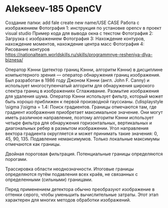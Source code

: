 # Alekseev-185 OpenCV
Создание папки: add fale create new name/USE CASE
Работа с изображением
Фотография 1: инструкция по установке opencv в проект visual studio
Пример кода для вывода окна с текстом
Фотография 2: Загрузка с изображением
Фотография 3: Нахождение контуров, нахождение моментов, нахождение центра масс
Фотография 4: Рисование контуров  
https://nationalteam.worldskills.ru/skills/programmnye-resheniya-dlya-biznesa/

Оператор Кэнни (детектор границ Кэнни, алгоритм Кэнни) в дисциплине компьютерного зрения — оператор обнаружения границ изображения. Был разработан в 1986 году Джоном Кэнни (англ. John F. Canny) и использует многоступенчатый алгоритм для обнаружения широкого спектра границ в изображениях
Сглаживание. Размытие изображения для удаления шума. Оператор Кэнни использует фильтр, который может быть хорошо приближен к первой производной гауссианы. {\displaystyle \sigma }\sigma  = 1.4:
Поиск градиентов. Границы отмечаются там, где градиент изображения приобретает максимальное значение. Они могут иметь различное направление, поэтому алгоритм Кэнни использует четыре фильтра для обнаружения горизонтальных, вертикальных и диагональных ребер в размытом изображении.
Угол направления вектора градиента округляется и может принимать такие значения: 0, 45, 90, 135.
Подавление немаксимумов. Только локальные максимумы отмечаются как границы.

Двойная пороговая фильтрация. Потенциальные границы определяются порогами.

Трассировка области неоднозначности. Итоговые границы определяются путём подавления всех краёв, не связанных с определенными (сильными) границами.

Перед применением детектора обычно преобразуют изображение в оттенки серого, чтобы уменьшить вычислительные затраты. Этот этап характерен для многих методов обработки изображений.
